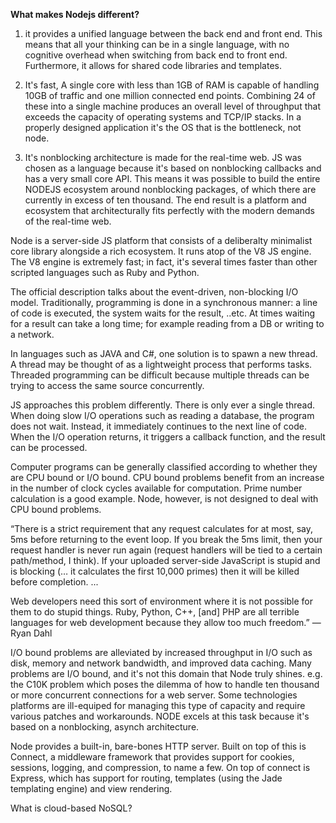 **What makes Nodejs different?**

1. it provides a unified language between the back end and front end. This means that all your thinking can be in a single language, with
no cognitive overhead when switching from back end to front end.
Furthermore, it allows for shared code libraries and templates.

2. It's fast, A single core with less than 1GB of RAM is capable of handling 10GB of traffic and one million connected end points. Combining 24 of these into a single machine produces an overall level of throughput that exceeds the capacity of operating systems and TCP/IP stacks. In a properly designed application it's the OS that is the bottleneck, not node.

3. It's nonblocking architecture is made for the real-time web. JS was chosen as a language because it's based on nonblocking callbacks and has a very small core API. This means it was possible to build the entire NODEJS ecosystem around nonblocking packages, of which there are currently in excess of ten thousand. The end result is a platform and ecosystem that architecturally fits perfectly with the modern demands of the real-time web.

Node is a server-side JS platform that consists of a deliberalty minimalist core library alongside a rich ecosystem. It runs atop of the V8 JS engine.
The V8 engine is extremely fast; in fact, it's several times faster than other scripted languages such as Ruby and Python.

The official description talks about the event-driven, non-blocking I/O model. Traditionally, programming is done in a synchronous manner: a line of code is executed, the system waits for the result, ..etc.
At times waiting for a result can take a long time; for example reading from a DB or writing to a network.

In languages such as JAVA and C#, one solution is to spawn a new thread. A thread may be thought of as a lightweight process that performs tasks. Threaded programming can be difficult because multiple threads can be trying to access the same source concurrently.

JS approaches this problem differently. There is only ever a single thread. When doing slow I/O operations such as reading a database, the program does not wait. Instead, it immediately continues to the next line of code. When the I/O operation returns, it triggers a callback function, and the result can be processed.

Computer programs can be generally classified according to whether they are CPU bound or I/O bound. CPU bound problems benefit from an increase in the number of clock cycles available for computation. Prime number calculation is a good example. Node, however, is not designed to deal with CPU bound problems.


“There is a strict requirement that any request calculates for at most,
say, 5ms before returning to the event loop. If you break the 5ms
limit, then your request handler is never run again (request handlers
will be tied to a certain path/method, I think). If your uploaded
server-side JavaScript is stupid and is blocking (… it calculates the
first 10,000 primes) then it will be killed before completion.
...

Web developers need this sort of environment where it is not possible
for them to do stupid things. Ruby, Python, C++, [and] PHP
are all terrible languages for web development because they allow
too much freedom.”
—Ryan Dahl


I/O bound problems are alleviated by increased throughput in I/O such as disk, memory and network bandwidth, and improved data caching. Many problems are I/O bound, and it's not this domain that Node truly shines.  e.g. the C10K problem which poses the dilemma of how to handle ten thousand or more concurrent connections for a web server. Some technologies platforms are ill-equiped for managing this type of capacity and require various patches and workarounds. NODE excels at this task because it's based on a nonblocking, asynch architecture.

Node provides a built-in, bare-bones HTTP server. Built on top of this is Connect, a middleware framework that provides support for cookies, sessions, logging, and compression, to name a few. On top of connect is Express,
which has support for routing, templates (using the Jade templating engine) and view rendering.

What is cloud-based NoSQL?
















